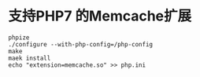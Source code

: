 # 支持PHP7 的Memcache扩展

```
phpize
./configure --with-php-config=/php-config 
make
maek install
echo "extension=memcache.so" >> php.ini
```

